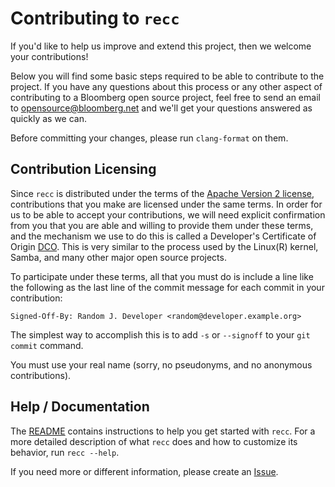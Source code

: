 # Contributing to `recc`

If you'd like to help us improve and extend this project, then we welcome your contributions!

Below you will find some basic steps required to be able to contribute to the project. If
you have any questions about this process or any other aspect of contributing to a Bloomberg open
source project, feel free to send an email to opensource@bloomberg.net and we'll get your questions
answered as quickly as we can.

Before committing your changes, please run `clang-format` on them.

## Contribution Licensing

Since `recc` is distributed under the terms of the [Apache Version 2 license](LICENSE), contributions that you make
are licensed under the same terms. In order for us to be able to accept your contributions,
we will need explicit confirmation from you that you are able and willing to provide them under
these terms, and the mechanism we use to do this is called a Developer's Certificate of Origin
[DCO](DCO.md).  This is very similar to the process used by the Linux(R) kernel, Samba, and many
other major open source projects.

To participate under these terms, all that you must do is include a line like the following as the
last line of the commit message for each commit in your contribution:

    Signed-Off-By: Random J. Developer <random@developer.example.org>

The simplest way to accomplish this is to add `-s` or `--signoff` to your `git commit` command.

You must use your real name (sorry, no pseudonyms, and no anonymous contributions).

## Help / Documentation

The [README](README.md) contains instructions to help you get started with `recc`. For a more
detailed description of what `recc` does and how to customize its behavior, run `recc --help`.

If you need more or different information, please create an [Issue][].

[issue]: https://gitlab.com/bloomberg/recc/issues
